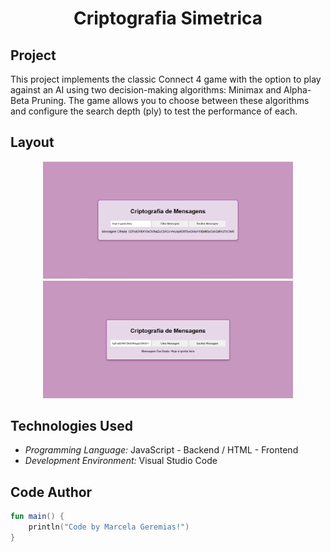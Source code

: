 <h1 align="center">Criptografia Simetrica</h1>

## Project
This project implements the classic Connect 4 game with the option to play against an AI using two decision-making algorithms: Minimax and Alpha-Beta Pruning. The game allows you to choose between these algorithms and configure the search depth (ply) to test the performance of each.


## Layout
<div align="center">
  <img src="./imagens/criptografia1.png" alt="App Screenshot" width="400"/>
  <img src="./imagens/criptografia2.png" alt="App Screenshot" width="400"/>
</div>

## Technologies Used
- *Programming Language:* JavaScript - Backend / HTML - Frontend
- *Development Environment:* Visual Studio Code

## Code Author
```kotlin
fun main() {
    println("Code by Marcela Geremias!")
}